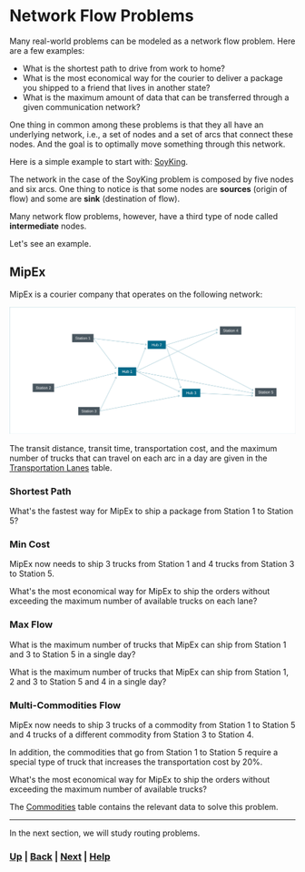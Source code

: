 # Network Flow Problems
Many real-world problems can be modeled as a network flow problem. Here are 
a few examples:
- What is the shortest path to drive from work to home?
- What is the most economical way for the courier to deliver a package you 
  shipped to a friend that lives in another state?
- What is the maximum amount of data that can be transferred through a given 
  communication network?

One thing in common among these problems is that they all have an 
underlying network, i.e., a set of nodes and a set of arcs that connect 
these nodes. And the goal is to optimally move something through this network.

Here is a simple example to start with:
[SoyKing](https://www.mipwise.com/use-cases/soyking).

The network in the case of the SoyKing problem is composed by five nodes and 
six arcs. One thing to notice is that some nodes are **sources** (origin of flow)
and some are **sink** (destination of flow).

Many network flow problems, however, have a third type of node called 
**intermediate** nodes.

Let's see an example.

## MipEx
MipEx is a courier company that operates on the following network:

![MipEx](docs/MipEx.png)

The transit distance, transit time, transportation cost, and the maximum 
number of trucks that can travel on each arc in a day are given in the 
[Transportation Lanes](data/transportation_lanes.csv) table.

### Shortest Path
What's the fastest way for MipEx to ship a package from Station 1 to Station 5?

### Min Cost
MipEx now needs to ship 3 trucks from Station 1 and 4 trucks 
from Station 3 to Station 5.

What's the most economical way for MipEx to ship the orders without exceeding 
the maximum number of available trucks on each lane?

### Max Flow
What is the maximum number of trucks that MipEx can ship from Station 1 and 
3 to Station 5 in a single day?

What is the maximum number of trucks that MipEx can ship from Station 1, 2 
and 3 to Station 5 and 4 in a single day?

### Multi-Commodities Flow
MipEx now needs to ship 3 trucks of a commodity from Station 1 to Station 5 
and 4 trucks of a different commodity from Station 3 to Station 4.

In addition, the commodities that go from Station 1 to Station 5 
require a special type of truck that increases the transportation cost by 
20%.

What's the most economical way for MipEx to ship the orders without exceeding 
the maximum number of available trucks?

The [Commodities](data/commodities.csv) table contains the relevant data to 
solve this problem.

------------------------------------------------------------------------------

In the next section, we will study routing problems.

### [Up][up] | [Back][back] | [Next][next] | [Help][help]

[up]: ../README.md
[back]: ../0_formulation_template/README.md
[next]: ../2_routing_problems/README.md
[help]: ../../0_help/README.md